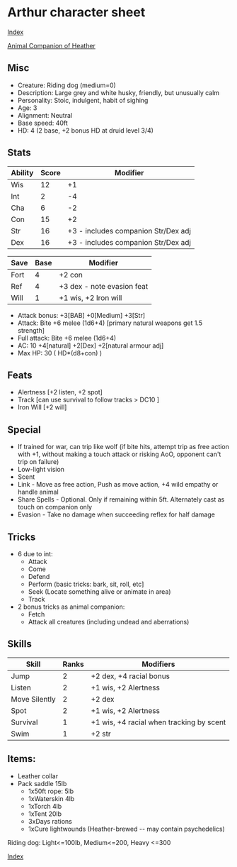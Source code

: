 # Arthur character sheet

[Index](./Readme.markdown)

[Animal Companion of Heather](./heather.character.markdown)

## Misc
* Creature: Riding dog (medium=0)
* Description: Large grey and white husky, friendly, but unusually calm
* Personality: Stoic, indulgent, habit of sighing
* Age: 3
* Alignment: Neutral
* Base speed: 40ft
* HD: 4 (2 base, +2 bonus HD at druid level 3/4)

## Stats
| Ability | Score | Modifier
|---------|-------|---------
| Wis     | 12    | +1
| Int     | 2     | -4
| Cha     | 6     | -2
| Con     | 15    | +2
| Str     | 16    | +3 - includes companion Str/Dex adj
| Dex     | 16    | +3 - includes companion Str/Dex adj

| Save | Base  | Modifier
|------|-------|---------
| Fort | 4     | +2 con
| Ref  | 4     | +3 dex - note evasion feat
| Will | 1     | +1 wis, +2 Iron will

* Attack bonus: +3[BAB] +0[Medium] +3[Str]
* Attack: Bite +6 melee (1d6+4) [primary natural weapons get 1.5 strength]
* Full attack: Bite +6 melee (1d6+4)
* AC: 10 +4[natural] +2[Dex] +2[natural armour adj]
* Max HP: 30 ( HD*(d8+con) )

## Feats
* Alertness [+2 listen, +2 spot]
* Track [can use survival to follow tracks > DC10 ]
* Iron Will [+2 will]

## Special
* If trained for war, can trip like wolf (if bite hits, attempt trip as free action with +1, without making a touch attack or risking AoO, opponent can't trip on failure)
* Low-light vision
* Scent
* Link - Move as free action, Push as move action, +4 wild empathy or handle animal
* Share Spells - Optional. Only if remaining within 5ft. Alternately cast as touch on companion only
* Evasion - Take no damage when succeeding reflex for half damage

## Tricks

* 6 due to int:
  * Attack
  * Come
  * Defend
  * Perform (basic tricks: bark, sit, roll, etc]
  * Seek (Locate something alive or animate in area)
  * Track
* 2 bonus tricks as animal companion:
  * Fetch
  * Attack all creatures (including undead and aberrations)

## Skills
| Skill                 | Ranks | Modifiers
|-----------------------|-------|----------
| Jump                  | 2     | +2 dex, +4 racial bonus
| Listen                | 2     | +1 wis, +2 Alertness
| Move Silently         | 2     | +2 dex 
| Spot                  | 2     | +1 wis, +2 Alertness
| Survival              | 1     | +1 wis, +4 racial when tracking by scent
| Swim                  | 1     | +2 str

## Items:
* Leather collar
* Pack saddle 15lb
  * 1x50ft rope: 5lb
  * 1xWaterskin 4lb
  * 1xTorch 4lb
  * 1xTent 20lb
  * 3xDays rations
  * 1xCure lightwounds (Heather-brewed -- may contain psychedelics)

Riding dog: Light<=100lb, Medium<=200, Heavy <=300

[Index](./Readme.markdown)

